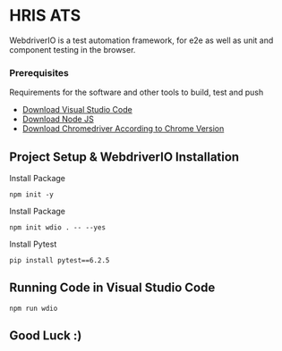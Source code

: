 # HRIS ATS

WebdriverIO is a test automation framework, for e2e as well as unit and component testing in the browser.

### Prerequisites

Requirements for the software and other tools to build, test and push 
- [Download Visual Studio Code](https://code.visualstudio.com/download)
- [Download Node JS](https://nodejs.org/en/download) 
- [Download Chromedriver According to Chrome Version](https://chromedriver.chromium.org/downloads) 

## Project Setup & WebdriverIO Installation

Install Package 

    npm init -y

Install Package

    npm init wdio . -- --yes

Install Pytest

    pip install pytest==6.2.5
  

## Running Code in Visual Studio Code

    npm run wdio

## Good Luck :)
